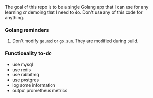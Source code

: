 The goal of this repo is to be a single Golang app that I can use for any learning or demoing that I need to do. Don't use any of this code for anything.

### Golang reminders
1. Don't modify `go.mod` or `go.sum`. They are modified during build.


### Functionality to-do
* use mysql
* use redis
* use rabbitmq
* use postgres
* log some information
* output prometheus metrics